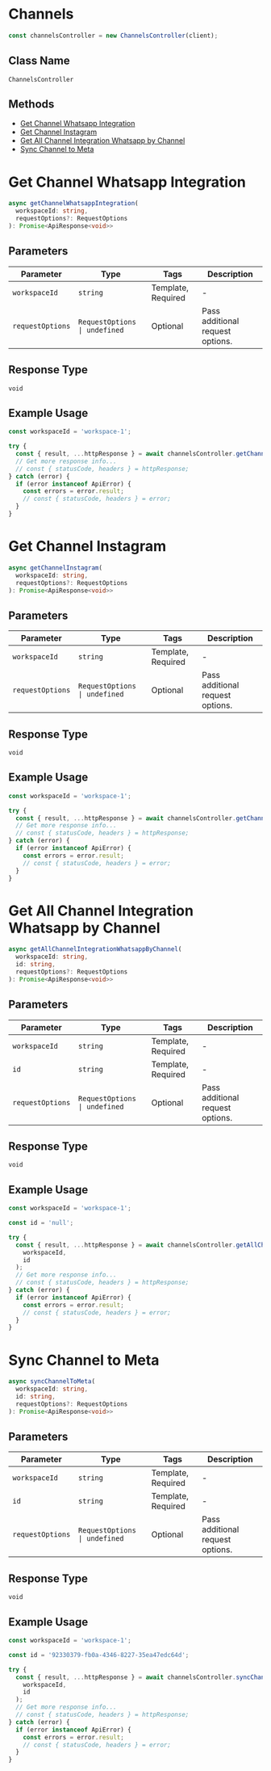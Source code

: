 # Channels

```ts
const channelsController = new ChannelsController(client);
```

## Class Name

`ChannelsController`

## Methods

* [Get Channel Whatsapp Integration](../../doc/controllers/channels.md#get-channel-whatsapp-integration)
* [Get Channel Instagram](../../doc/controllers/channels.md#get-channel-instagram)
* [Get All Channel Integration Whatsapp by Channel](../../doc/controllers/channels.md#get-all-channel-integration-whatsapp-by-channel)
* [Sync Channel to Meta](../../doc/controllers/channels.md#sync-channel-to-meta)


# Get Channel Whatsapp Integration

```ts
async getChannelWhatsappIntegration(
  workspaceId: string,
  requestOptions?: RequestOptions
): Promise<ApiResponse<void>>
```

## Parameters

| Parameter | Type | Tags | Description |
|  --- | --- | --- | --- |
| `workspaceId` | `string` | Template, Required | - |
| `requestOptions` | `RequestOptions \| undefined` | Optional | Pass additional request options. |

## Response Type

`void`

## Example Usage

```ts
const workspaceId = 'workspace-1';

try {
  const { result, ...httpResponse } = await channelsController.getChannelWhatsappIntegration(workspaceId);
  // Get more response info...
  // const { statusCode, headers } = httpResponse;
} catch (error) {
  if (error instanceof ApiError) {
    const errors = error.result;
    // const { statusCode, headers } = error;
  }
}
```


# Get Channel Instagram

```ts
async getChannelInstagram(
  workspaceId: string,
  requestOptions?: RequestOptions
): Promise<ApiResponse<void>>
```

## Parameters

| Parameter | Type | Tags | Description |
|  --- | --- | --- | --- |
| `workspaceId` | `string` | Template, Required | - |
| `requestOptions` | `RequestOptions \| undefined` | Optional | Pass additional request options. |

## Response Type

`void`

## Example Usage

```ts
const workspaceId = 'workspace-1';

try {
  const { result, ...httpResponse } = await channelsController.getChannelInstagram(workspaceId);
  // Get more response info...
  // const { statusCode, headers } = httpResponse;
} catch (error) {
  if (error instanceof ApiError) {
    const errors = error.result;
    // const { statusCode, headers } = error;
  }
}
```


# Get All Channel Integration Whatsapp by Channel

```ts
async getAllChannelIntegrationWhatsappByChannel(
  workspaceId: string,
  id: string,
  requestOptions?: RequestOptions
): Promise<ApiResponse<void>>
```

## Parameters

| Parameter | Type | Tags | Description |
|  --- | --- | --- | --- |
| `workspaceId` | `string` | Template, Required | - |
| `id` | `string` | Template, Required | - |
| `requestOptions` | `RequestOptions \| undefined` | Optional | Pass additional request options. |

## Response Type

`void`

## Example Usage

```ts
const workspaceId = 'workspace-1';

const id = 'null';

try {
  const { result, ...httpResponse } = await channelsController.getAllChannelIntegrationWhatsappByChannel(
    workspaceId,
    id
  );
  // Get more response info...
  // const { statusCode, headers } = httpResponse;
} catch (error) {
  if (error instanceof ApiError) {
    const errors = error.result;
    // const { statusCode, headers } = error;
  }
}
```


# Sync Channel to Meta

```ts
async syncChannelToMeta(
  workspaceId: string,
  id: string,
  requestOptions?: RequestOptions
): Promise<ApiResponse<void>>
```

## Parameters

| Parameter | Type | Tags | Description |
|  --- | --- | --- | --- |
| `workspaceId` | `string` | Template, Required | - |
| `id` | `string` | Template, Required | - |
| `requestOptions` | `RequestOptions \| undefined` | Optional | Pass additional request options. |

## Response Type

`void`

## Example Usage

```ts
const workspaceId = 'workspace-1';

const id = '92330379-fb0a-4346-8227-35ea47edc64d';

try {
  const { result, ...httpResponse } = await channelsController.syncChannelToMeta(
    workspaceId,
    id
  );
  // Get more response info...
  // const { statusCode, headers } = httpResponse;
} catch (error) {
  if (error instanceof ApiError) {
    const errors = error.result;
    // const { statusCode, headers } = error;
  }
}
```

